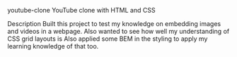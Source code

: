 youtube-clone
YouTube clone with HTML and CSS

Description
Built this project to test my knowledge on embedding images and videos in a webpage.
Also wanted to see how well my understanding of CSS grid layouts is
Also applied some BEM in the styling to apply my learning knowledge of that too.
